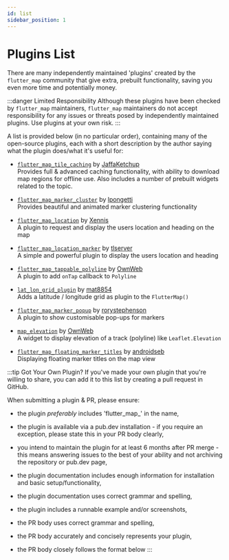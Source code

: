 ```yaml
---
id: list
sidebar_position: 1
---
```


# Plugins List

There are many independently maintained 'plugins' created by the `flutter_map` community that give extra, prebuilt functionality, saving you even more time and potentially money.

:::danger Limited Responsibility
Although these plugins have been checked by `flutter_map` maintainers, `flutter_map` maintainers do not accept responsibility for any issues or threats posed by independently maintained plugins. Use plugins at your own risk.
:::

A list is provided below (in no particular order), containing many of the open-source plugins, each with a short description by the author saying what the plugin does/what it's useful for:

- [`flutter_map_tile_caching`](https://github.com/JaffaKetchup/flutter_map_tile_caching) by [JaffaKetchup](https://github.com/JaffaKetchup)  
Provides full & advanced caching functionality, with ability to download map regions for offline use. Also includes a number of prebuilt widgets related to the topic.

- [`flutter_map_marker_cluster`](https://github.com/lpongetti/flutter_map_marker_cluster) by [lpongetti](https://github.com/lpongetti)  
Provides beautiful and animated marker clustering functionality

- [`flutter_map_location`](https://github.com/Xennis/flutter_map_location) by [Xennis](https://github.com/Xennis)  
A plugin to request and display the users location and heading on the map

- [`flutter_map_location_marker`](https://github.com/tlserver/flutter_map_location_marker) by [tlserver](https://github.com/tlserver)  
A simple and powerful plugin to display the users location and heading

- [`flutter_map_tappable_polyline`](https://github.com/OwnWeb/flutter_map_tappable_polyline) by [OwnWeb](https://github.com/OwnWeb)  
A plugin to add `onTap` callback to `Polyline`

- [`lat_lon_grid_plugin`](https://github.com/mat8854/lat_lon_grid_plugin) by [mat8854](https://github.com/mat8854)  
Adds a latitude / longitude grid as plugin to the `FlutterMap()`

- [`flutter_map_marker_popup`](https://github.com/rorystephenson/flutter_map_marker_popup) by [rorystephenson](https://github.com/rorystephenson)  
A plugin to show customisable pop-ups for markers

- [`map_elevation`](https://github.com/OwnWeb/map_elevation) by [OwnWeb](https://github.com/OwnWeb)  
A widget to display elevation of a track (polyline) like `Leaflet.Elevation`

- [`flutter_map_floating_marker_titles`](https://github.com/androidseb/flutter_map_floating_marker_titles) by [androidseb](https://github.com/androidseb)  
Displaying floating marker titles on the map view

:::tip Got Your Own Plugin?
If you've made your own plugin that you're willing to share, you can add it to this list by creating a pull request in GitHub.

When submitting a plugin & PR, please ensure:

- the plugin _preferably_ includes 'flutter\_map\_' in the name,
- the plugin is available via a pub.dev installation - if you require an exception, please state this in your PR body clearly,
- you intend to maintain the plugin for at least 6 months after PR merge - this means answering issues to the best of your ability and not archiving the repository or pub.dev page,


- the plugin documentation includes enough information for installation and basic setup/functionality,
- the plugin documentation uses correct grammar and spelling,
- the plugin includes a runnable example and/or screenshots,


- the PR body uses correct grammar and spelling,
- the PR body accurately and concisely represents your plugin,
- the PR body closely follows the format below
:::

